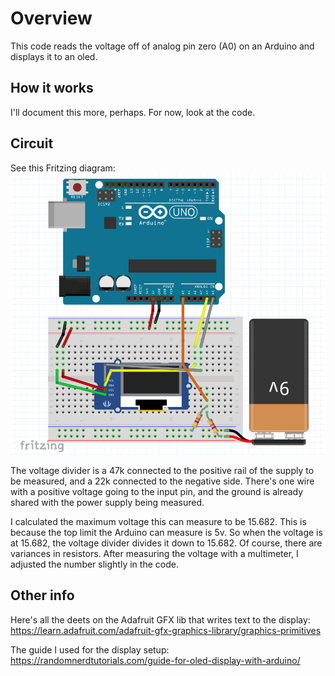 # Overview
This code reads the voltage off of analog pin zero (A0) on an Arduino and displays it to an oled.

## How it works
I'll document this more, perhaps. For now, look at the code.

## Circuit
See this Fritzing diagram:
![diagram of arduino hookup](arduino-measure-voltage.png "Breadboard layout")

The voltage divider is a 47k connected to the positive rail of the supply to be measured, and a 22k connected to the negative side.  There's one wire with a positive voltage going to the input pin, and the ground is already shared with the power supply being measured.

I calculated the maximum voltage this can measure to be 15.682.  This is because the top limit the Arduino can measure is 5v. So when the voltage is at 15.682, the voltage divider divides it down to 15.682.  Of course, there are variances in resistors.  After measuring the voltage with a multimeter, I adjusted the number slightly in the code.

## Other info
Here's all the deets on the Adafruit GFX lib that writes text to the display:
https://learn.adafruit.com/adafruit-gfx-graphics-library/graphics-primitives

The guide I used for the display setup:
https://randomnerdtutorials.com/guide-for-oled-display-with-arduino/